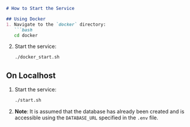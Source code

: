 ```markdown
# How to Start the Service

## Using Docker
1. Navigate to the `docker` directory:
   ```bash
   cd docker
   ```
2. Start the service:
   ```bash
   ./docker_start.sh
   ```

## On Localhost
1. Start the service:
   ```bash
   ./start.sh
   ```
2. **Note**: It is assumed that the database has already been created and is accessible using the `DATABASE_URL` specified in the `.env` file.
```
    